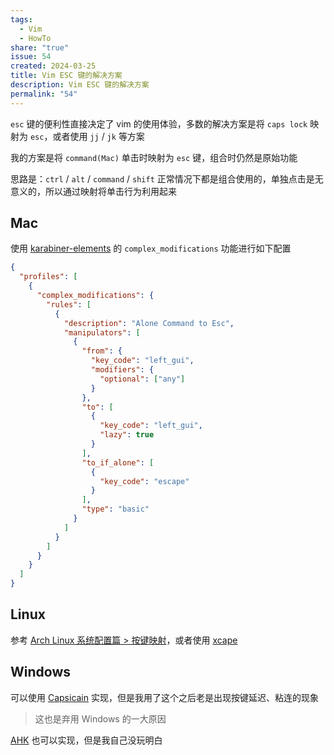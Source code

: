 ```yaml
---  
tags:  
  - Vim  
  - HowTo  
share: "true"  
issue: 54
created: 2024-03-25
title: Vim ESC 键的解决方案
description: Vim ESC 键的解决方案
permalink: "54"
---  
```

  
`esc` 键的便利性直接决定了 vim 的使用体验，多数的解决方案是将 `caps lock` 映射为 `esc`，或者使用 `jj` / `jk` 等方案  
  
我的方案是将 `command(Mac)` 单击时映射为 `esc` 键，组合时仍然是原始功能  
  
思路是：`ctrl` / `alt` / `command` / `shift` 正常情况下都是组合使用的，单独点击是无意义的，所以通过映射将单击行为利用起来  
  
## Mac  
  
使用 [karabiner-elements](https://karabiner-elements.pqrs.org/) 的 `complex_modifications` 功能进行如下配置  
  
```json  
{  
  "profiles": [  
    {  
      "complex_modifications": {  
        "rules": [  
          {  
            "description": "Alone Command to Esc",  
            "manipulators": [  
              {  
                "from": {  
                  "key_code": "left_gui",  
                  "modifiers": {  
                    "optional": ["any"]  
                  }  
                },  
                "to": [  
                  {  
                    "key_code": "left_gui",  
                    "lazy": true  
                  }  
                ],  
                "to_if_alone": [  
                  {  
                    "key_code": "escape"  
                  }  
                ],  
                "type": "basic"  
              }  
            ]  
          }  
        ]  
      }  
    }  
  ]  
}  
```  
  
## Linux  
  
参考 [Arch Linux 系统配置篇 > 按键映射](./75)，或者使用 [xcape](https://github.com/alols/xcape)  
  
## Windows  
  
可以使用 [Capsicain](https://github.com/cajhin/capsicain) 实现，但是我用了这个之后老是出现按键延迟、粘连的现象  
  
> 这也是弃用 Windows 的一大原因  
  
 [AHK](https://www.autohotkey.com/) 也可以实现，但是我自己没玩明白  
